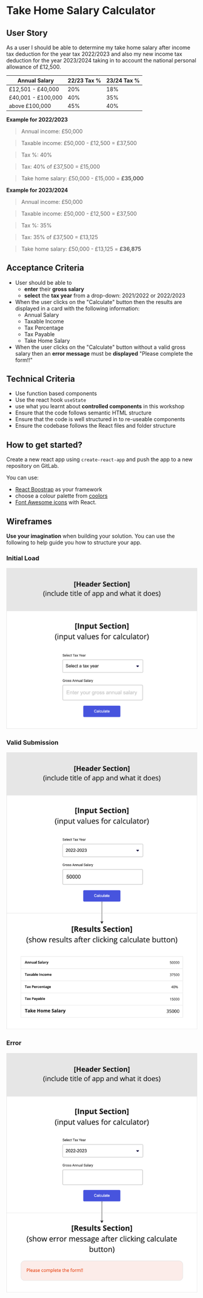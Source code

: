 # Take Home Salary Calculator

## User Story

As a user I should be able to determine my take home salary after income tax deduction for the year tax 2022/2023 and also my new income tax deduction for the year 2023/2024 taking in to account the national personal allowance of £12,500.

| Annual Salary      | 22/23 Tax % | 23/24 Tax % |
| ------------------ | ----------- | ----------- |
| £12,501 - £40,000  | 20%         | 18%         |
| £40,001 - £100,000 | 40%         | 35%         |
| above £100,000     | 45%         | 40%         |

**Example for 2022/2023**

> Annual income: £50,000

> Taxable income: £50,000 - £12,500 = £37,500

> Tax %: 40%

> Tax: 40% of £37,500 = £15,000

> Take home salary: £50,000 - £15,000 = **£35,000**

**Example for 2023/2024**

> Annual income: £50,000

> Taxable income: £50,000 - £12,500 = £37,500

> Tax %: 35%

> Tax: 35% of £37,500 = £13,125

> Take home salary: £50,000 - £13,125 = **£36,875**

## Acceptance Criteria

- User should be able to
  - **enter** their **gross salary**
  - **select** the **tax year** from a drop-down: 2021/2022 or 2022/2023
- When the user clicks on the "Calculate" button then the results are displayed in a card with the following information:
  - Annual Salary
  - Taxable Income
  - Tax Percentage
  - Tax Payable
  - Take Home Salary
- When the user clicks on the "Calculate" button without a valid gross salary then an **error message** must be **displayed** "Please complete the form!!"

## Technical Criteria

- Use function based components
- Use the react hook `useState`
- use what you learnt about **controlled components** in this workshop
- Ensure that the code follows semantic HTML structure
- Ensure that the code is well structured in to re-useable components
- Ensure the codebase follows the React files and folder structure

## How to get started?

Create a new react app using `create-react-app` and push the app to a new repository on GitLab.

You can use:

- [React Boostrap](https://react-bootstrap.github.io/) as your framework
- choose a colour palette from [coolors](https://coolors.co/)
- [Font Awesome icons](https://fontawesome.com/v5/docs/web/use-with/react) with React.

## Wireframes

**Use your imagination** when building your solution. You can use the following to help guide you how to structure your app.

### Initial Load

![initial load](./wireframe_initial_state.png)

### Valid Submission

![valid submission](./wireframe_valid_submission.png)

### Error

![error scenario](./wireframe_error.png)
